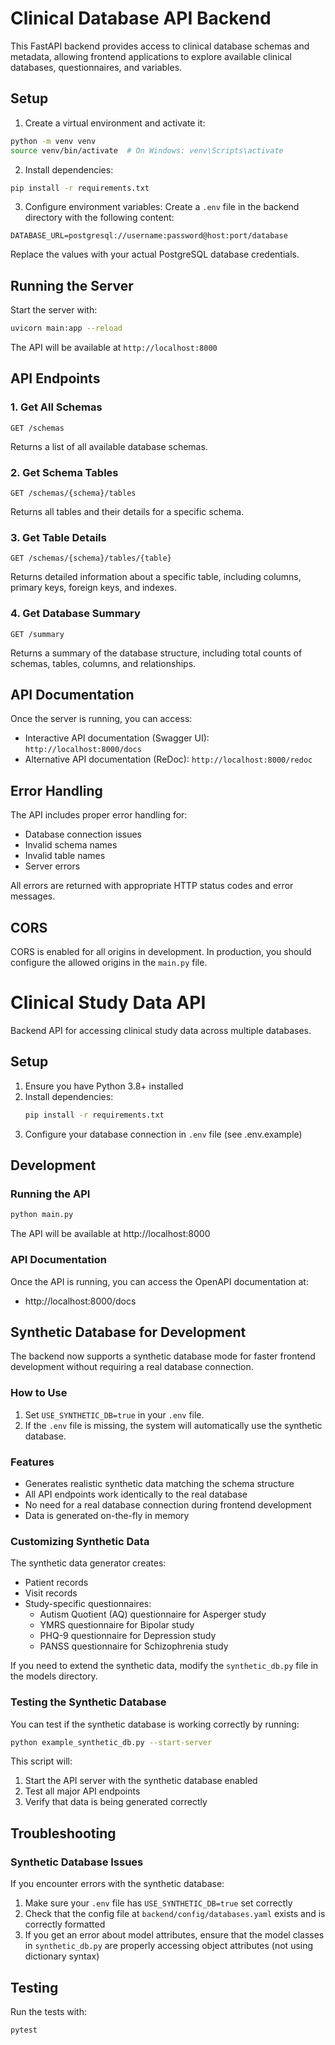 # Clinical Database API Backend

This FastAPI backend provides access to clinical database schemas and metadata, allowing frontend applications to explore available clinical databases, questionnaires, and variables.

## Setup

1. Create a virtual environment and activate it:
```bash
python -m venv venv
source venv/bin/activate  # On Windows: venv\Scripts\activate
```

2. Install dependencies:
```bash
pip install -r requirements.txt
```

3. Configure environment variables:
Create a `.env` file in the backend directory with the following content:
```
DATABASE_URL=postgresql://username:password@host:port/database
```

Replace the values with your actual PostgreSQL database credentials.

## Running the Server

Start the server with:
```bash
uvicorn main:app --reload
```

The API will be available at `http://localhost:8000`

## API Endpoints

### 1. Get All Schemas
```
GET /schemas
```
Returns a list of all available database schemas.

### 2. Get Schema Tables
```
GET /schemas/{schema}/tables
```
Returns all tables and their details for a specific schema.

### 3. Get Table Details
```
GET /schemas/{schema}/tables/{table}
```
Returns detailed information about a specific table, including columns, primary keys, foreign keys, and indexes.

### 4. Get Database Summary
```
GET /summary
```
Returns a summary of the database structure, including total counts of schemas, tables, columns, and relationships.

## API Documentation

Once the server is running, you can access:
- Interactive API documentation (Swagger UI): `http://localhost:8000/docs`
- Alternative API documentation (ReDoc): `http://localhost:8000/redoc`

## Error Handling

The API includes proper error handling for:
- Database connection issues
- Invalid schema names
- Invalid table names
- Server errors

All errors are returned with appropriate HTTP status codes and error messages.

## CORS

CORS is enabled for all origins in development. In production, you should configure the allowed origins in the `main.py` file.

# Clinical Study Data API

Backend API for accessing clinical study data across multiple databases.

## Setup

1. Ensure you have Python 3.8+ installed
2. Install dependencies:
   ```bash
   pip install -r requirements.txt
   ```
3. Configure your database connection in `.env` file (see .env.example)

## Development

### Running the API

```bash
python main.py
```

The API will be available at http://localhost:8000

### API Documentation

Once the API is running, you can access the OpenAPI documentation at:
- http://localhost:8000/docs

## Synthetic Database for Development

The backend now supports a synthetic database mode for faster frontend development without requiring a real database connection.

### How to Use

1. Set `USE_SYNTHETIC_DB=true` in your `.env` file.
2. If the `.env` file is missing, the system will automatically use the synthetic database.

### Features

- Generates realistic synthetic data matching the schema structure
- All API endpoints work identically to the real database
- No need for a real database connection during frontend development
- Data is generated on-the-fly in memory

### Customizing Synthetic Data

The synthetic data generator creates:
- Patient records
- Visit records
- Study-specific questionnaires:
  - Autism Quotient (AQ) questionnaire for Asperger study
  - YMRS questionnaire for Bipolar study
  - PHQ-9 questionnaire for Depression study
  - PANSS questionnaire for Schizophrenia study

If you need to extend the synthetic data, modify the `synthetic_db.py` file in the models directory.

### Testing the Synthetic Database

You can test if the synthetic database is working correctly by running:

```bash
python example_synthetic_db.py --start-server
```

This script will:
1. Start the API server with the synthetic database enabled
2. Test all major API endpoints
3. Verify that data is being generated correctly

## Troubleshooting

### Synthetic Database Issues

If you encounter errors with the synthetic database:

1. Make sure your `.env` file has `USE_SYNTHETIC_DB=true` set correctly
2. Check that the config file at `backend/config/databases.yaml` exists and is correctly formatted
3. If you get an error about model attributes, ensure that the model classes in `synthetic_db.py` are properly accessing object attributes (not using dictionary syntax)

## Testing

Run the tests with:
```bash
pytest
``` 